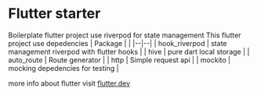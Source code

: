 # Flutter starter

Boilerplate flutter project use riverpod for state management
This flutter project use depedencies
| Package | |
|--|--|
| hook_riverpod | state management riverpod with flutter hooks |
| hive | pure dart local storage |
| auto_route | Route generator |
| http | Simple request api |
| mockito | mocking depedencies for testing |

more info about flutter visit [flutter.dev](flutter.dev)
